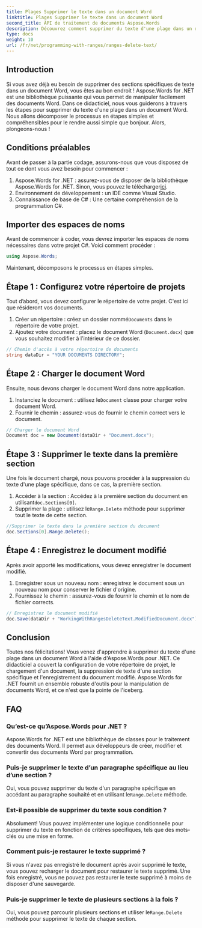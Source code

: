 ```yaml
---
title: Plages Supprimer le texte dans un document Word
linktitle: Plages Supprimer le texte dans un document Word
second_title: API de traitement de documents Aspose.Words
description: Découvrez comment supprimer du texte d'une plage dans un document Word à l'aide d'Aspose.Words for .NET avec ce didacticiel étape par étape. Parfait pour les développeurs C#.
type: docs
weight: 10
url: /fr/net/programming-with-ranges/ranges-delete-text/
---
```

## Introduction

Si vous avez déjà eu besoin de supprimer des sections spécifiques de texte dans un document Word, vous êtes au bon endroit ! Aspose.Words for .NET est une bibliothèque puissante qui vous permet de manipuler facilement des documents Word. Dans ce didacticiel, nous vous guiderons à travers les étapes pour supprimer du texte d'une plage dans un document Word. Nous allons décomposer le processus en étapes simples et compréhensibles pour le rendre aussi simple que bonjour. Alors, plongeons-nous !

## Conditions préalables

Avant de passer à la partie codage, assurons-nous que vous disposez de tout ce dont vous avez besoin pour commencer :

1.  Aspose.Words for .NET : assurez-vous de disposer de la bibliothèque Aspose.Words for .NET. Sinon, vous pouvez le télécharger[ici](https://releases.aspose.com/words/net/).
2. Environnement de développement : un IDE comme Visual Studio.
3. Connaissance de base de C# : Une certaine compréhension de la programmation C#.

## Importer des espaces de noms

Avant de commencer à coder, vous devrez importer les espaces de noms nécessaires dans votre projet C#. Voici comment procéder :

```csharp
using Aspose.Words;
```

Maintenant, décomposons le processus en étapes simples.

## Étape 1 : Configurez votre répertoire de projets

Tout d’abord, vous devez configurer le répertoire de votre projet. C'est ici que résideront vos documents.

1.  Créer un répertoire : créez un dossier nommé`Documents` dans le répertoire de votre projet.
2. Ajoutez votre document : placez le document Word (`Document.docx`) que vous souhaitez modifier à l'intérieur de ce dossier.

```csharp
// Chemin d'accès à votre répertoire de documents
string dataDir = "YOUR DOCUMENTS DIRECTORY";
```

## Étape 2 : Charger le document Word

Ensuite, nous devons charger le document Word dans notre application.

1.  Instanciez le document : utilisez le`Document` classe pour charger votre document Word.
2. Fournir le chemin : assurez-vous de fournir le chemin correct vers le document.

```csharp
// Charger le document Word
Document doc = new Document(dataDir + "Document.docx");
```

## Étape 3 : Supprimer le texte dans la première section

Une fois le document chargé, nous pouvons procéder à la suppression du texte d'une plage spécifique, dans ce cas, la première section.

1.  Accéder à la section : Accédez à la première section du document en utilisant`doc.Sections[0]`.
2.  Supprimer la plage : utilisez le`Range.Delete` méthode pour supprimer tout le texte de cette section.

```csharp
//Supprimer le texte dans la première section du document
doc.Sections[0].Range.Delete();
```

## Étape 4 : Enregistrez le document modifié

Après avoir apporté les modifications, vous devez enregistrer le document modifié.

1. Enregistrer sous un nouveau nom : enregistrez le document sous un nouveau nom pour conserver le fichier d'origine.
2. Fournissez le chemin : assurez-vous de fournir le chemin et le nom de fichier corrects.

```csharp
// Enregistrez le document modifié
doc.Save(dataDir + "WorkingWithRangesDeleteText.ModifiedDocument.docx");
```

## Conclusion

Toutes nos félicitations! Vous venez d'apprendre à supprimer du texte d'une plage dans un document Word à l'aide d'Aspose.Words pour .NET. Ce didacticiel a couvert la configuration de votre répertoire de projet, le chargement d'un document, la suppression de texte d'une section spécifique et l'enregistrement du document modifié. Aspose.Words for .NET fournit un ensemble robuste d'outils pour la manipulation de documents Word, et ce n'est que la pointe de l'iceberg.

## FAQ

### Qu’est-ce qu’Aspose.Words pour .NET ?

Aspose.Words for .NET est une bibliothèque de classes pour le traitement des documents Word. Il permet aux développeurs de créer, modifier et convertir des documents Word par programmation.

### Puis-je supprimer le texte d’un paragraphe spécifique au lieu d’une section ?

Oui, vous pouvez supprimer du texte d'un paragraphe spécifique en accédant au paragraphe souhaité et en utilisant le`Range.Delete` méthode.

### Est-il possible de supprimer du texte sous condition ?

Absolument! Vous pouvez implémenter une logique conditionnelle pour supprimer du texte en fonction de critères spécifiques, tels que des mots-clés ou une mise en forme.

### Comment puis-je restaurer le texte supprimé ?

Si vous n'avez pas enregistré le document après avoir supprimé le texte, vous pouvez recharger le document pour restaurer le texte supprimé. Une fois enregistré, vous ne pouvez pas restaurer le texte supprimé à moins de disposer d'une sauvegarde.

### Puis-je supprimer le texte de plusieurs sections à la fois ?

 Oui, vous pouvez parcourir plusieurs sections et utiliser le`Range.Delete` méthode pour supprimer le texte de chaque section.